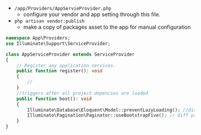 - `/app/Providers/AppServieProvider.php `
	- configure your vendor and app setting through this file.
- `php artisan vendor:publish`
	- make a copy of packages asset to the app for manual configuration
``` php
namespace App\Providers;
use Illuminate\Support\ServiceProvider;

class AppServiceProvider extends ServiceProvider
{
    // Register any application services.
    public function register(): void
    {
        //
    }
    //triggers after all project depencies are loaded
    public function boot(): void
    {
        Illuminate\Database\Eloquent\Model::preventLazyLoading(); //disable lazylading
        Illuminate\Pagination\Paginator::useBootstrapFive(); // diff pagination template
    }
}
```
